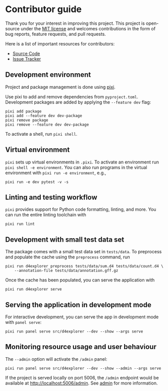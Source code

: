 # Contributor guide

Thank you for your interest in improving this project. This project is
open-source under the [MIT license] and welcomes contributions in the
form of bug reports, feature requests, and pull requests.

Here is a list of important resources for contributors:

- [Source Code]
- [Issue Tracker]

[mit license]: https://opensource.org/licenses/MIT
[source code]: https://github.com/percyfal/d4explorer
[issue tracker]: https://github.com/percyfal/d4explorer/issues

## Development environment

Project and package management is done using [pixi].

Use pixi to add and remove dependencies from `pyproject.toml`.
Development packages are added by applying the `--feature dev` flag:

    pixi add package
    pixi add --feature dev dev-package
    pixi remove package
    pixi remove --feature dev dev-package

To activate a shell, run `pixi shell`.

[pixi]: https://pixi.sh/dev/

## Virtual environment

`pixi` sets up virtual environments in `.pixi`. To activate an
environment run `pixi shell -e environment`. You can also run programs
in the virtual environment with `pixi run -e environment`, e.g.,

    pixi run -e dev pytest -v -s

## Linting and testing workflow

`pixi` provides support for Python code formatting, linting, and more.
You can run the entire linting toolchain with

    pixi run lint

## Development with small test data set

The package comes with a small test data set in `tests/data`. To
preprocess and populate the cache using the `preprocess` command, run

    pixi run d4explorer preprocess tests/data/sum.d4 tests/data/count.d4 \
        --annotation-file tests/data/annotation.gff.gz

Once the cache has been populated, you can serve the application with

    pixi run d4explorer serve

## Serving the application in development mode

For interactive development, you can serve the app in development mode
with `panel serve`:

    pixi run panel serve src/d4explorer --dev --show --args serve

## Monitoring resource usage and user behaviour

The `--admin` option will activate the `/admin` panel:

    pixi run panel serve src/d4explorer --dev --show --admin --args serve

If the project is served locally on port 5006, the `/admin` endpoint
would be available at <http://localhost:5006/admin>. See [admin] for
more information.

[admin]: https://panel.holoviz.org/how_to/profiling/admin.html
